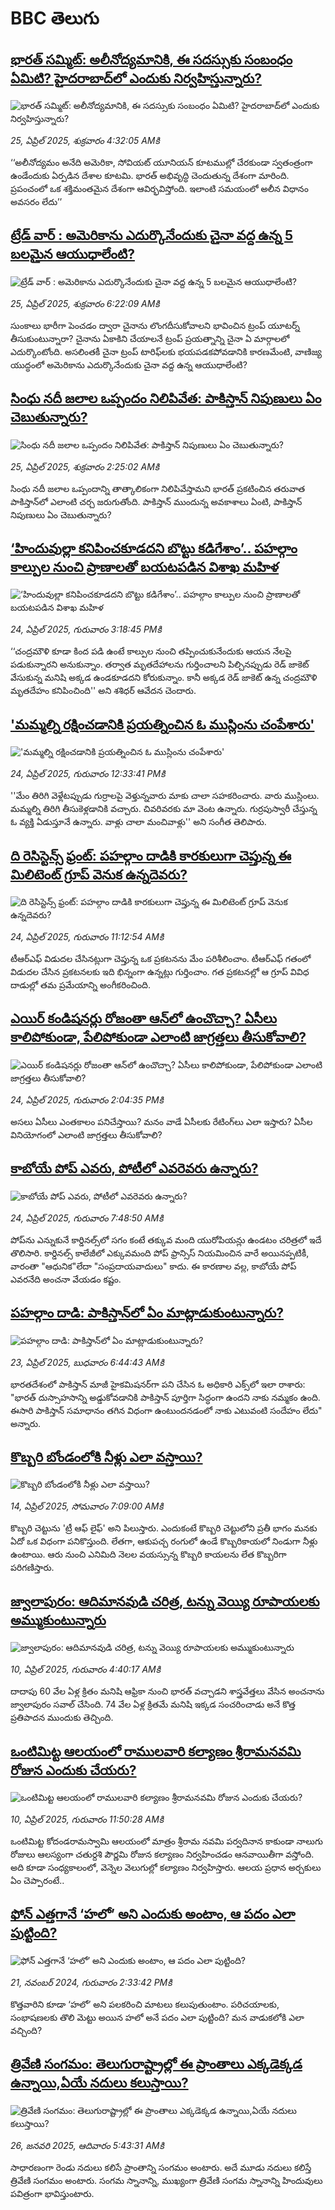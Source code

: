 # BBC తెలుగు## [భారత్ సమ్మిట్: అలీనోద్యమానికి, ఈ సదస్సుకు సంబంధం ఏమిటి? హైదరాబాద్‌లో ఎందుకు నిర్వహిస్తున్నారు? ](https://www.bbc.com/telugu/articles/cg5q483q3zeo?at_campaign=githubrss)![భారత్ సమ్మిట్: అలీనోద్యమానికి, ఈ సదస్సుకు సంబంధం ఏమిటి? హైదరాబాద్‌లో ఎందుకు నిర్వహిస్తున్నారు? ](https://ichef.bbci.co.uk/ace/standard/240/cpsprodpb/c586/live/531da580-211f-11f0-9e2d-dd01a2998783.jpg)_25, ఏప్రిల్ 2025, శుక్రవారం 4:32:05 AMకి_‘‘అలీనోద్యమం అనేది అమెరికా, సోవియట్ యూనియన్ కూటముల్లో చేరకుండా స్వతంత్రంగా ఉండేందుకు ఏర్పడిన దేశాల కూటమి. భారత్ అభివృద్ధి చెందుతున్న దేశంగా మారింది. ప్రపంచంలో ఒక శక్తిమంతమైన దేశంగా ఆవిర్భవిస్తోంది. ఇలాంటి సమయంలో అలీన విధానం అవసరం లేదు’’## [ట్రేడ్ వార్ : అమెరికాను ఎదుర్కొనేందుకు చైనా వద్ద ఉన్న 5 బలమైన ఆయుధాలేంటి?](https://www.bbc.com/telugu/articles/cj0zv81qjq8o?at_campaign=githubrss)![ట్రేడ్ వార్ : అమెరికాను ఎదుర్కొనేందుకు చైనా వద్ద ఉన్న 5 బలమైన ఆయుధాలేంటి?](https://ichef.bbci.co.uk/ace/standard/240/cpsprodpb/e0a8/live/66c7c490-2100-11f0-9c65-a5c3dc449bf3.jpg)_25, ఏప్రిల్ 2025, శుక్రవారం 6:22:09 AMకి_సుంకాలు భారీగా పెంచడం ద్వారా చైనాను లొంగదీసుకోవాలని భావించిన ట్రంప్ యూటర్న్ తీసుకుంటున్నారా? చైనాను ఏకాకిని చేయాలనే ట్రంప్ ప్రయత్నాన్ని చైనా ఏ మార్గాలలో ఎదుర్కొంటోంది. అసలింతకీ చైనా ట్రంప్ టారిఫ్‌లకు భయపడకపోవడానికి  కారణమేంటి, వాణిజ్య యుద్ధంలో అమెరికాను  ఎదుర్కొనేందుకు చైనా వద్ద ఉన్న ఆయుధాలేంటి?## [సింధు నదీ జలాల ఒప్పందం  నిలిపివేత: పాకిస్తాన్‌ నిపుణులు ఏం చెబుతున్నారు?](https://www.bbc.com/telugu/articles/c5y58dw49jlo?at_campaign=githubrss)![సింధు నదీ జలాల ఒప్పందం  నిలిపివేత: పాకిస్తాన్‌ నిపుణులు ఏం చెబుతున్నారు?](https://ichef.bbci.co.uk/ace/standard/240/cpsprodpb/f8d2/live/2a9598c0-2151-11f0-9c65-a5c3dc449bf3.jpg)_25, ఏప్రిల్ 2025, శుక్రవారం 2:25:02 AMకి_సింధు నదీ జలాల ఒప్పందాన్ని తాత్కాలికంగా నిలిపివేస్తామని భారత్ ప్రకటించిన తరువాత పాకిస్తాన్‌లో ఎలాంటి చర్చ జరుగుతోంది. పాకిస్తాన్ ముందున్న అవకాశాలు ఏంటి,  పాకిస్తాన్ నిపుణులు ఏం చెబుతున్నారు?## [‘హిందువుల్లా కనిపించకూడదని బొట్టు కడిగేశాం’.. పహల్గాం కాల్పుల నుంచి ప్రాణాలతో బయటపడిన విశాఖ మహిళ](https://www.bbc.com/telugu/articles/c1egq788g88o?at_campaign=githubrss)![‘హిందువుల్లా కనిపించకూడదని బొట్టు కడిగేశాం’.. పహల్గాం కాల్పుల నుంచి ప్రాణాలతో బయటపడిన విశాఖ మహిళ](https://ichef.bbci.co.uk/ace/standard/240/cpsprodpb/b9f0/live/271e3800-211f-11f0-bc02-6f0ee6586b19.jpg)_24, ఏప్రిల్ 2025, గురువారం 3:18:45 PMకి_‘‘చంద్రమౌళి కూడా కింద పడి ఉంటే కాల్పుల నుంచి తప్పించుకునేందుకు ఆయన నేలపై పడుకున్నారని అనుకున్నాం. తర్వాత మృతదేహాలను గుర్తించాలని పిల్చినప్పుడు  రెడ్ జాకెట్ వేసుకున్న మనిషి అక్కడ ఉండకూడదని కోరుకున్నాం. కానీ అక్కడ రెడ్ జాకెట్ ఉన్న చంద్రమౌళి మృతదేహం కనిపించింది'' అని శశిధర్ ఆవేదన చెందారు.## ['మమ్మల్ని రక్షించడానికి ప్రయత్నించిన ఓ ముస్లింను చంపేశారు'](https://www.bbc.com/telugu/articles/c33zln55g14o?at_campaign=githubrss)!['మమ్మల్ని రక్షించడానికి ప్రయత్నించిన ఓ ముస్లింను చంపేశారు'](https://ichef.bbci.co.uk/ace/standard/240/cpsprodpb/94d0/live/69613a80-2108-11f0-9060-674316cb3a1f.jpg)_24, ఏప్రిల్ 2025, గురువారం 12:33:41 PMకి_''మేం తిరిగి వెళ్లేటప్పుడు గుర్రాలపై వెళ్తున్నవారు మాకు చాలా సహకరించారు. వారు ముస్లింలు. మమ్మల్ని తిరిగి తీసుకెళ్లడానికి వచ్చారు. చివరివరకు మా వెంట ఉన్నారు. గుర్రపుస్వారీ చేస్తున్న ఓ వ్యక్తి ఏడుస్తూనే ఉన్నారు. వాళ్లు చాలా మంచివాళ్లు'' అని సంగీత తెలిపారు.## [ది రెసిస్టెన్స్ ఫ్రంట్: పహల్గాం దాడికి కారకులుగా చెప్తున్న ఈ మిలిటెంట్ గ్రూప్ వెనుక ఉన్నదెవరు?](https://www.bbc.com/telugu/articles/c87pwg035z1o?at_campaign=githubrss)![ది రెసిస్టెన్స్ ఫ్రంట్: పహల్గాం దాడికి కారకులుగా చెప్తున్న ఈ మిలిటెంట్ గ్రూప్ వెనుక ఉన్నదెవరు?](https://ichef.bbci.co.uk/ace/standard/240/cpsprodpb/0375/live/63933fc0-20fb-11f0-b122-c52cf00da345.jpg)_24, ఏప్రిల్ 2025, గురువారం 11:12:54 AMకి_టీఆర్ఎఫ్ విడుదల చేసినట్లుగా చెప్తున్న ఒక ప్రకటనను మేం పరిశీలించాం. టీఆర్ఎఫ్ గతంలో విడుదల చేసిన ప్రకటనలకు ఇది భిన్నంగా ఉన్నట్లు గుర్తించాం. గత ప్రకటనల్లో ఆ గ్రూప్ వివిధ దాడుల్లో తమ ప్రమేయాన్ని అంగీకరించింది.## [ఎయిర్ కండిషనర్లు రోజంతా ఆన్‌లో ఉంచొచ్చా? ఏసీలు కాలిపోకుండా, పేలిపోకుండా ఎలాంటి జాగ్రత్తలు తీసుకోవాలి?](https://www.bbc.com/telugu/articles/c793xn8gpe2o?at_campaign=githubrss)![ఎయిర్ కండిషనర్లు రోజంతా ఆన్‌లో ఉంచొచ్చా? ఏసీలు కాలిపోకుండా, పేలిపోకుండా ఎలాంటి జాగ్రత్తలు తీసుకోవాలి?](https://ichef.bbci.co.uk/ace/standard/240/cpsprodpb/57db/live/d9443a40-1d03-11f0-b379-817a4ad4e9d8.jpg)_24, ఏప్రిల్ 2025, గురువారం 2:04:35 PMకి_అసలు ఏసీలు ఎంతకాలం పనిచేస్తాయి? మనం వాడే ఏసీలకు రేటింగ్‌లు ఎలా ఇస్తారు? ఏసీల వినియోగంలో ఎలాంటి జాగ్రత్తలు తీసుకోవాలి?## [కాబోయే పోప్ ఎవరు, పోటీలో ఎవరెవరు ఉన్నారు?](https://www.bbc.com/telugu/articles/c75de4pwq59o?at_campaign=githubrss)![కాబోయే పోప్ ఎవరు, పోటీలో ఎవరెవరు ఉన్నారు?](https://ichef.bbci.co.uk/ace/standard/240/cpsprodpb/a08f/live/f5c6e900-2033-11f0-9060-674316cb3a1f.jpg)_24, ఏప్రిల్ 2025, గురువారం 7:48:50 AMకి_పోప్‌ను ఎన్నుకునే కార్డినల్స్‌లో సగం కంటే తక్కువ మంది యురోపియన్లు ఉండటం చరిత్రలో ఇదే తొలిసారి. కార్డినల్స్ కాలేజీలో ఎక్కువమంది పోప్ ఫ్రాన్సిస్ నియమించిన వారే అయినప్పటికీ, వారంతా "ఆధునిక"లేదా "సంప్రదాయవాదులు" కాదు. ఈ కారణాల వల్ల, కాబోయే పోప్ ఎవరనేది అంచనా వేయడం కష్టం.## [పహల్గాం దాడి: పాకిస్తాన్‌లో ఏం మాట్లాడుకుంటున్నారు?](https://www.bbc.com/telugu/articles/cr5dld02vp1o?at_campaign=githubrss)![పహల్గాం దాడి: పాకిస్తాన్‌లో ఏం మాట్లాడుకుంటున్నారు?](https://ichef.bbci.co.uk/ace/standard/240/cpsprodpb/8c21/live/4537e8f0-2006-11f0-b39a-65fa3ab53b91.jpg)_23, ఏప్రిల్ 2025, బుధవారం 6:44:43 AMకి_భారతదేశంలో పాకిస్తాన్ మాజీ హైకమిషనర్‌గా పని చేసిన ఓ అధికారి ఎక్స్‌లో ఇలా రాశారు: "భారత్ దుస్సాహసాన్ని అడ్డుకోవడానికి పాకిస్తాన్ పూర్తిగా సిద్ధంగా ఉందని నాకు నమ్మకం ఉంది. ఈసారి పాకిస్తాన్ సమాధానం తగిన విధంగా ఉంటుందనడంలో నాకు ఎటువంటి సందేహం లేదు" అన్నారు.## [కొబ్బరి బోండంలోకి నీళ్లు ఎలా వస్తాయి?](https://www.bbc.com/telugu/articles/czjn4mzxxy8o?at_campaign=githubrss)![కొబ్బరి బోండంలోకి నీళ్లు ఎలా వస్తాయి?](https://ichef.bbci.co.uk/ace/standard/240/cpsprodpb/46c5/live/684a55e0-18fd-11f0-8b11-7756b7b808cc.jpg)_14, ఏప్రిల్ 2025, సోమవారం 7:09:00 AMకి_కొబ్బరి చెట్టును 'ట్రీ ఆఫ్ లైఫ్' అని పిలుస్తారు. ఎందుకంటే కొబ్బరి చెట్టులోని ప్రతీ భాగం మనకు ఏదో ఒక విధంగా పనికొస్తుంది. లేతగా, ఆకుపచ్చ రంగులో ఉండే కొబ్బరికాయలో నిండుగా నీళ్లు ఉంటాయి. ఆరు నుంచి ఎనిమిది నెలల వయస్సున్న కొబ్బరి కాయలను లేత కొబ్బరిగా పరిగణిస్తారు.## [జ్వాలాపురం: ఆదిమానవుడి చరిత్ర, టన్ను వెయ్యి రూపాయలకు అమ్ముకుంటున్నారు ](https://www.bbc.com/telugu/articles/creqqnwdd5qo?at_campaign=githubrss)![జ్వాలాపురం: ఆదిమానవుడి చరిత్ర, టన్ను వెయ్యి రూపాయలకు అమ్ముకుంటున్నారు ](https://ichef.bbci.co.uk/ace/standard/240/cpsprodpb/765e/live/b472e2d0-15b4-11f0-842b-a7355694993d.jpg)_10, ఏప్రిల్ 2025, గురువారం 4:40:17 AMకి_దాదాపు 60 వేల ఏళ్ల క్రితం మనిషి ఆఫ్రికా నుంచి భారత్ వచ్చాడని శాస్త్రవేత్తలు వేసిన అంచనాను జ్వాలాపురం సవాల్ చేసింది. 74 వేల ఏళ్ల క్రితమే మనిషి ఇక్కడ సంచరించాడు అనే కొత్త ప్రతిపాదన ముందుకు తెచ్చింది.## [ఒంటిమిట్ట ఆలయంలో రాములవారి కల్యాణం శ్రీరామనవమి రోజున ఎందుకు చేయరు?](https://www.bbc.com/telugu/articles/ce822j5e465o?at_campaign=githubrss)![ఒంటిమిట్ట ఆలయంలో రాములవారి కల్యాణం శ్రీరామనవమి రోజున ఎందుకు చేయరు?](https://ichef.bbci.co.uk/ace/standard/240/cpsprodpb/fed5/live/25534d40-1601-11f0-b58a-6113af226972.jpg)_10, ఏప్రిల్ 2025, గురువారం 11:50:28 AMకి_ఒంటిమిట్ట కోదండరామస్వామి ఆలయంలో మాత్రం శ్రీరామ నవమి పర్వదినాన కాకుండా నాలుగు రోజులు ఆలస్యంగా చతుర్దశి పౌర్ణమి రోజున కల్యాణం నిర్వహించడం ఆనవాయితీగా వస్తోంది. అది కూడా సంధ్యకాలంలో, వెన్నెల వెలుగుల్లో కల్యాణం నిర్వహిస్తారు. ఆలయ ప్రధాన అర్చకులు ఏం చెప్పారంటే..## [ఫోన్ ఎత్తగానే ‘హలో’ అని ఎందుకు అంటాం, ఆ పదం ఎలా పుట్టింది?](https://www.bbc.com/telugu/articles/cgj7x7gdjq4o?at_campaign=githubrss)![ఫోన్ ఎత్తగానే ‘హలో’ అని ఎందుకు అంటాం, ఆ పదం ఎలా పుట్టింది?](https://ichef.bbci.co.uk/ace/standard/240/cpsprodpb/0618/live/7a20ebb0-a807-11ef-b21e-5359bd56d02f.jpg)_21, నవంబర్ 2024, గురువారం 2:33:42 PMకి_కొత్తవారిని కూడా ‘హలో’ అని పలకరించి మాటలు కలుపుతుంటాం.  పరిచయాలకు, సంభాషణలకు తొలి మెట్టు అయిన హలో అనే పదం ఎలా పుట్టింది? మన వాడుకలోకి ఎలా వచ్చింది?## [త్రివేణి సంగమం: తెలుగురాష్ట్రాల్లో ఈ ప్రాంతాలు ఎక్కడెక్కడ ఉన్నాయి,ఏయే నదులు కలుస్తాయి? ](https://www.bbc.com/telugu/articles/cz7elrr17jeo?at_campaign=githubrss)![త్రివేణి సంగమం: తెలుగురాష్ట్రాల్లో ఈ ప్రాంతాలు ఎక్కడెక్కడ ఉన్నాయి,ఏయే నదులు కలుస్తాయి? ](https://ichef.bbci.co.uk/ace/standard/240/cpsprodpb/9dad/live/7f50e780-da42-11ef-a37f-eba91255dc3d.jpg)_26, జనవరి 2025, ఆదివారం 5:43:31 AMకి_సాధారణంగా రెండు నదులు కలిసే ప్రాంతాన్ని సంగమం అంటారు. అదే మూడు నదులు కలిస్తే త్రివేణి సంగమం అంటారు. సంగమ స్నానాన్ని, ముఖ్యంగా త్రివేణి సంగమ స్నానాన్ని హిందువులు పవిత్రంగా భావిస్తుంటారు.